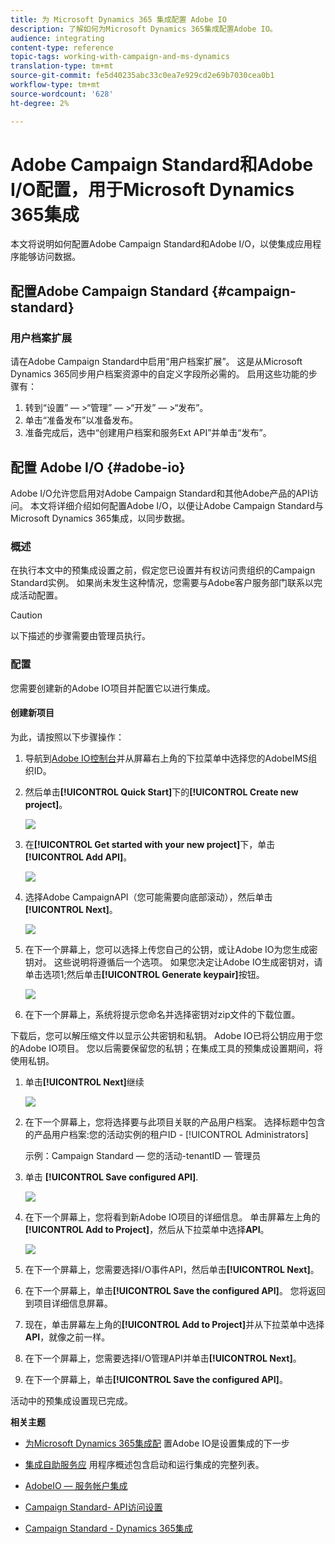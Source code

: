 ```yaml
---
title: 为 Microsoft Dynamics 365 集成配置 Adobe IO
description: 了解如何为Microsoft Dynamics 365集成配置Adobe IO。
audience: integrating
content-type: reference
topic-tags: working-with-campaign-and-ms-dynamics
translation-type: tm+mt
source-git-commit: fe5d40235abc33c0ea7e929cd2e69b7030cea0b1
workflow-type: tm+mt
source-wordcount: '628'
ht-degree: 2%

---
```



# Adobe Campaign Standard和Adobe I/O配置，用于Microsoft Dynamics 365集成

本文将说明如何配置Adobe Campaign Standard和Adobe I/O，以使集成应用程序能够访问数据。

## 配置Adobe Campaign Standard {#campaign-standard}

### 用户档案扩展

请在Adobe Campaign Standard中启用“用户档案扩展”。   这是从Microsoft Dynamics 365同步用户档案资源中的自定义字段所必需的。   启用这些功能的步骤有：

1. 转到“设置” — >“管理” — >“开发” — >“发布”。
1. 单击“准备发布”以准备发布。
1. 准备完成后，选中“创建用户档案和服务Ext API”并单击“发布”。

## 配置 Adobe I/O {#adobe-io}

Adobe I/O允许您启用对Adobe Campaign Standard和其他Adobe产品的API访问。   本文将详细介绍如何配置Adobe I/O，以便让Adobe Campaign Standard与Microsoft Dynamics 365集成，以同步数据。

### 概述

在执行本文中的预集成设置之前，假定您已设置并有权访问贵组织的Campaign Standard实例。  如果尚未发生这种情况，您需要与Adobe客户服务部门联系以完成活动配置。

>[!CAUTION]
>
>以下描述的步骤需要由管理员执行。

### 配置

您需要创建新的Adobe IO项目并配置它以进行集成。

#### 创建新项目

为此，请按照以下步骤操作：

1. 导航到[Adobe IO控制台](https://console.adobe.io/home#)并从屏幕右上角的下拉菜单中选择您的AdobeIMS组织ID。

1. 然后单击&#x200B;**[!UICONTROL Quick Start]**&#x200B;下的&#x200B;**[!UICONTROL Create new project]**。

   ![](assets/adobeIO1.png)

1. 在&#x200B;**[!UICONTROL Get started with your new project]**&#x200B;下，单击&#x200B;**[!UICONTROL Add API]**。

   ![](assets/adobeIO2.png)

1. 选择Adobe CampaignAPI（您可能需要向底部滚动），然后单击&#x200B;**[!UICONTROL Next]**。

   ![](assets/adobeIO3.png)

1. 在下一个屏幕上，您可以选择上传您自己的公钥，或让Adobe IO为您生成密钥对。 这些说明将遵循后一个选项。 如果您决定让Adobe IO生成密钥对，请单击选项1;然后单击&#x200B;**[!UICONTROL Generate keypair]**&#x200B;按钮。

   ![](assets/adobeIO4.png)

1. 在下一个屏幕上，系统将提示您命名并选择密钥对zip文件的下载位置。

下载后，您可以解压缩文件以显示公共密钥和私钥。 Adobe IO已将公钥应用于您的Adobe IO项目。 您以后需要保留您的私钥；在集成工具的预集成设置期间，将使用私钥。

1. 单击&#x200B;**[!UICONTROL Next]**&#x200B;继续

   ![](assets/adobeIO5.png)

1. 在下一个屏幕上，您将选择要与此项目关联的产品用户档案。 选择标题中包含的产品用户档案:您的活动实例的租户ID - [!UICONTROL Administrators]

   示例：Campaign Standard — 您的活动-tenantID — 管理员

1. 单击 **[!UICONTROL Save configured API]**.

   ![](assets/adobeIO6.png)

1. 在下一个屏幕上，您将看到新Adobe IO项目的详细信息。 单击屏幕左上角的&#x200B;**[!UICONTROL Add to Project]**，然后从下拉菜单中选择&#x200B;**API**。

   ![](assets/adobeIO7.png)

1. 在下一个屏幕上，您需要选择I/O事件API，然后单击&#x200B;**[!UICONTROL Next]**。

1. 在下一个屏幕上，单击&#x200B;**[!UICONTROL Save the configured API]**。  您将返回到项目详细信息屏幕。

1. 现在，单击屏幕左上角的&#x200B;**[!UICONTROL Add to Project]**&#x200B;并从下拉菜单中选择&#x200B;**API**，就像之前一样。

1. 在下一个屏幕上，您需要选择I/O管理API并单击&#x200B;**[!UICONTROL Next]**。

1. 在下一个屏幕上，单击&#x200B;**[!UICONTROL Save the configured API]**。

活动中的预集成设置现已完成。

**相关主题**

* [为Microsoft Dynamics 365集成配](../../integrating/using/d365-acs-configure-adobe-io.md) 置Adobe IO是设置集成的下一步
* [集成自助服务应](../../integrating/using/d365-acs-self-service-app-quick-start-guide.md) 用程序概述包含启动和运行集成的完整列表。


* [AdobeIO — 服务帐户集成](https://www.adobe.io/authentication/auth-methods.html#!AdobeDocs/adobeio-auth/master/AuthenticationOverview/ServiceAccountIntegration.md)
* [Campaign Standard- API访问设置](../../api/using/setting-up-api-access.md)
* [Campaign Standard - Dynamics 365集成](../../integrating/using/d365-acs-configure-d365.md)
